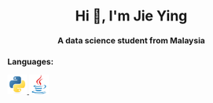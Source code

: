 <h1 align="center">Hi 👋, I'm Jie Ying</h1>
<h3 align="center">A data science student from Malaysia</h3>

<h3 align="left">Languages:</h3>

<p align="left"><a href="https://www.python.org" target="_blank"> <img src="https://raw.githubusercontent.com/devicons/devicon/master/icons/python/python-original.svg" alt="python" width="40" height="40"/> </a> <a href="https://www.java.com" target="_blank"> <img src="https://raw.githubusercontent.com/devicons/devicon/master/icons/java/java-original.svg" alt="java" width="40" height="40"/> </a></p>

